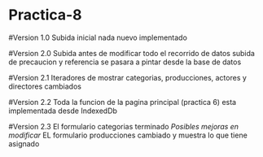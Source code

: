 # Practica-8

#Version 1.0
Subida inicial nada nuevo implementado

#Version 2.0
Subida antes de modificar todo el recorrido de datos subida de precaucion y referencia se pasara a pintar desde la base
de datos

#Version 2.1
Iteradores de mostrar categorias, producciones, actores y directores cambiados

#Version 2.2
Toda la funcion de la pagina principal (practica 6) esta implementada desde IndexedDb

#Version 2.3
El formulario categorias terminado *Posibles mejoras en modificar*
EL formulario producciones cambiado y muestra lo que tiene asignado